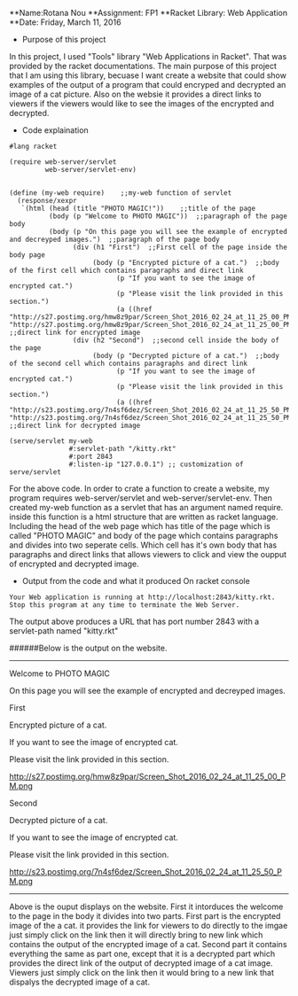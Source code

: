 **Name:Rotana Nou
**Assignment: FP1
**Racket Library: Web Application
**Date: Friday, March 11, 2016


* Purpose of this project

In this project, I used "Tools" library "Web Applications in Racket". That was provided by the racket documentations.
The main purpose of this project that I am using this library, becuase I want create a website that could show examples of 
the output of a program that could encryped and decrypted an image of a cat picture. Also on the websie it provides a direct
links to viewers if the viewers would like to see the images of the encrypted and decrypted. 

* Code explaination

```racket
#lang racket

(require web-server/servlet
         web-server/servlet-env) 

 
(define (my-web require)    ;;my-web function of servlet
  (response/xexpr
   `(html (head (title "PHOTO MAGIC!"))    ;;title of the page 
          (body (p "Welcome to PHOTO MAGIC"))  ;;paragraph of the page body
          (body (p "On this page you will see the example of encrypted and decreyped images.")  ;;paragraph of the page body
                (div (h1 "First")  ;;First cell of the page inside the body page
                     (body (p "Encrypted picture of a cat.")  ;;body of the first cell which contains paragraphs and direct link
                           (p "If you want to see the image of encrypted cat.")
                           (p "Please visit the link provided in this section.")
                           (a ((href "http://s27.postimg.org/hmw8z9par/Screen_Shot_2016_02_24_at_11_25_00_PM.png")) "http://s27.postimg.org/hmw8z9par/Screen_Shot_2016_02_24_at_11_25_00_PM.png")))  ;;direct link for encrypted image
                (div (h2 "Second")  ;;second cell inside the body of the page
                     (body (p "Decrypted picture of a cat.")  ;;body of the second cell which contains paragraphs and direct link
                           (p "If you want to see the image of encrypted cat.")
                           (p "Please visit the link provided in this section.")
                           (a ((href "http://s23.postimg.org/7n4sf6dez/Screen_Shot_2016_02_24_at_11_25_50_PM.png")) "http://s23.postimg.org/7n4sf6dez/Screen_Shot_2016_02_24_at_11_25_50_PM.png")))))))  ;;direct link for decrypted image
 
(serve/servlet my-web
               #:servlet-path "/kitty.rkt"
               #:port 2843
               #:listen-ip "127.0.0.1") ;; customization of serve/servlet 
```
For the above code. In order to crate a function to create a website, my program requires web-server/servlet
and web-server/servlet-env. Then created my-web function as a servlet that has an argument named require. 
inside this function is a html structure that are written as racket language. Including the head of the web page which has title of the page which is called "PHOTO MAGIC" and body of the page which contains paragraphs and divides into two seperate cells. Which cell has it's own body that has paragraphs and direct links that allows viewers to click and view the oupput of encrypted and decrypted image. 

* Output from the code and what it produced 
On racket console 
```racket
Your Web application is running at http://localhost:2843/kitty.rkt.
Stop this program at any time to terminate the Web Server.
```
The output above produces a URL that has port number 2843 with a servlet-path named "kitty.rkt"

######Below is the output on the website.
**************
Welcome to PHOTO MAGIC

On this page you will see the example of encrypted and decreyped images.

First

Encrypted picture of a cat.

If you want to see the image of encrypted cat.

Please visit the link provided in this section.

http://s27.postimg.org/hmw8z9par/Screen_Shot_2016_02_24_at_11_25_00_PM.png

Second

Decrypted picture of a cat.

If you want to see the image of encrypted cat.

Please visit the link provided in this section.

http://s23.postimg.org/7n4sf6dez/Screen_Shot_2016_02_24_at_11_25_50_PM.png
*******************

Above is the ouput displays on the website. First it intorduces the welcome to the page
in the body it divides into two parts. First part is the encrypted image of the a cat.
it provides the link for viewers to do directly to the imgae just simply click on the link
then it will directly bring to new link which contains the output of the encrypted image of a cat.
Second part it contains everything the same as part one, except that it is a decrypted part which
provides the direct link of the output of decrypted image of a cat image. Viewers just simply click on
the link then it would bring to a new link that dispalys the decrypted image of a cat. 
